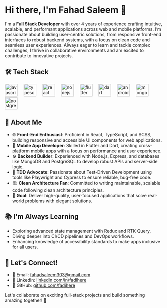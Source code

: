 # Hi there, I'm Fahad Saleem 👋

I'm a **Full Stack Developer** with over 4 years of experience crafting intuitive, scalable, and performant applications across web and mobile platforms. I’m passionate about building user-centric solutions, from responsive front-end interfaces to robust backend systems, with a focus on clean code and seamless user experiences. Always eager to learn and tackle complex challenges, I thrive in collaborative environments and am excited to contribute to innovative projects.

## 🛠️ Tech Stack

<div align="left">
  <img src="https://cdn.jsdelivr.net/gh/devicons/devicon/icons/javascript/javascript-original.svg" height="40" alt="javascript logo" />
  <img width="12" />
  <img src="https://cdn.jsdelivr.net/gh/devicons/devicon/icons/typescript/typescript-original.svg" height="40" alt="typescript logo" />
  <img width="12" />
  <img src="https://cdn.jsdelivr.net/gh/devicons/devicon/icons/react/react-original.svg" height="40" alt="react logo" />
  <img width="12" />
  <img src="https://cdn.jsdelivr.net/gh/devicons/devicon/icons/nodejs/nodejs-original.svg" height="40" alt="nodejs logo" />
  <img width="12" />
  <img src="https://cdn.jsdelivr.net/gh/devicons/devicon/icons/flutter/flutter-original.svg" height="40" alt="flutter logo" />
  <img width="12" />
  <img src="https://cdn.jsdelivr.net/gh/devicons/devicon/icons/dart/dart-original.svg" height="40" alt="dart logo" />
  <img width="12" />
  <img src="https://cdn.jsdelivr.net/gh/devicons/devicon/icons/android/android-plain.svg" height="40" alt="android logo" />
  <img width="12" />
  <img src="https://cdn.jsdelivr.net/gh/devicons/devicon/icons/mongodb/mongodb-original.svg" height="40" alt="mongodb logo" />
  <img width="12" />
  <img src="https://cdn.jsdelivr.net/gh/devicons/devicon/icons/postgresql/postgresql-original.svg" height="40" alt="postgresql logo" />
</div>

## 🚀 About Me

- 🌐 **Front-End Enthusiast**: Proficient in React, TypeScript, and SCSS, building responsive and accessible UI components for web applications.
- 📱 **Mobile App Developer**: Skilled in Flutter and Dart, creating cross-platform mobile apps with a focus on performance and user experience.
- ⚙️ **Backend Builder**: Experienced with Node.js, Express, and databases like MongoDB and PostgreSQL to develop robust APIs and server-side logic.
- 🧪 **TDD Advocate**: Passionate about Test-Driven Development using tools like Playwright and Cypress to ensure reliable, bug-free code.
- 🏗️ **Clean Architecture Fan**: Committed to writing maintainable, scalable code following clean architecture principles.
- 🌟 **Goal**: Deliver high-quality, user-focused applications that solve real-world problems with elegant solutions.

## 📚 I'm Always Learning

- Exploring advanced state management with Redux and RTK Query.
- Diving deeper into CI/CD pipelines and DevOps workflows.
- Enhancing knowledge of accessibility standards to make apps inclusive for all users.

## 📲 Let's Connect!

- 📧 Email: [fahadsaleem303@gmail.com](mailto:fahadsaleem303@gmail.com)
- 🔗 LinkedIn: [linkedin.com/in/fadihere](https://linkedin.com/in/fadihere)
- 🐙 GitHub: [github.com/fadihere](https://github.com/fadihere)

Let's collaborate on exciting full-stack projects and build something amazing together! 🚀
